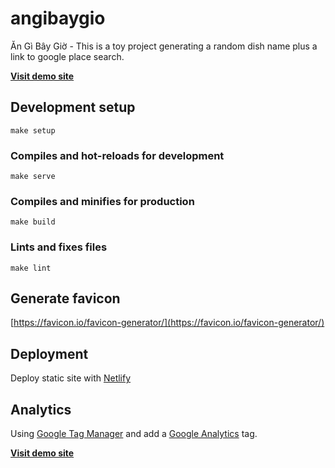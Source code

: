 # angibaygio
Ăn Gì Bây Giờ - This is a toy project generating a random dish name plus a link to google place search.

[**Visit demo site**](https://angibaygio.info/)

## Development setup
```
make setup
```

### Compiles and hot-reloads for development
```
make serve
```

### Compiles and minifies for production
```
make build
```

### Lints and fixes files
```
make lint
```

## Generate favicon
[https://favicon.io/favicon-generator/](https://favicon.io/favicon-generator/)


## Deployment
Deploy static site with [Netlify](https://www.netlify.com/)


## Analytics
Using [Google Tag Manager](https://tagmanager.google.com/) and add a [Google Analytics](https://analytics.google.com/analytics/web/) tag.

[**Visit demo site**](https://angibaygio.info/)
